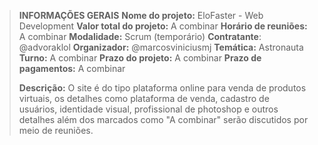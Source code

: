 > **INFORMAÇÕES GERAIS**
> **Nome do projeto:** EloFaster - Web Development
> **Valor total do projeto:** A combinar
> **Horário de reuniões:** A combinar
> **Modalidade:** Scrum (temporário)
> **Contratante**: @advoraklol 
> **Organizador:** @marcosviniciusmj 
> **Temática:**  Astronauta
> **Turno:** A combinar
> **Prazo do projeto:** A combinar
> **Prazo de pagamentos:** A combinar
> 
> **Descrição:** O site é do tipo plataforma online para venda de produtos virtuais, os detalhes como plataforma de venda, cadastro de usuários, identidade visual, profissional de photoshop e outros detalhes além dos marcados como "A combinar" serão discutidos por meio de reuniões.
